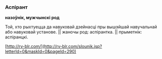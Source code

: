 ### Аспірант
**назоўнік, мужчынскі род**

Той, хто рыхтуецца да навуковай дзейнасці пры вышэйшай навучальнай або навуковай установе. || жаночы род: аспірантка. || прыметнік: аспіранцкі.

<a rel="author">[http://rv-blr.com/](http://rv-blr.com/slounik.jsp?letterId=0&maskId=0&pageId=290)</a>
